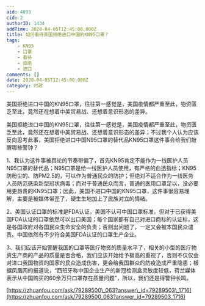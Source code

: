 ```yaml
---
aid: 4093
cid: 2
authorID: 1434
addTime: 2020-04-05T12:45:00.000Z
title: 如何看待美国拒绝进口中国的KN95口罩？
tags:
    - KN95
    - 口罩
    - 看待
    - 拒绝
    - 进口
comments: []
date: 2020-04-05T12:45:00.000Z
category: 时政
---
```


美国拒绝进口中国的KN95口罩，往往第一感觉是，美国疫情都严重至此，物资匮乏至此，竟然还在想着中美贸易战、还想着意识形态的差异。

美国拒绝进口中国的KN95口罩，往往第一感觉是，美国疫情都严重至此，物资匮乏至此，竟然还在想着中美贸易战、还想着意识形态的差异；不过我个人认为应该反向思考此事，美国拒绝进口中国N95口罩的替代品KN95口罩这件事会给我们敲醒哪些警钟？

1、我认为这件事被舆论的节奏带偏了，首先KN95肯定不能作为一线医护人员N95口罩的替代品；N95口罩是给一线医护人员使用，有严格的血透指标；KN95防粉尘的、防PM2.5的，可以作为普通民众的防护；但绝对不适合作为一线医务人员防范感染新型冠状病毒；而对于普通民众而言，普通的医用口罩足以，没必要用更昂贵的KN95口罩；因此，美国不进口中国的KN95口罩，这件事很容易理解，主要是被媒体带歪了，硬生生地加上了民族对立的情绪。

2、美国认证口罩的标准是FDA认证，美国不认可中国口罩标准，但对于已获得美国FDA认证的口罩依然可以出口美国；每个国家都有自己对进口商标的认证标，这是各国政府对各国民众生命安全的负责；否则出问题了，一定又会被本国民众谴责。中国依然有不少符合美国FDA认证的口罩生产企业。

3、我们应该开始警醒我国的口罩等医疗物资的质量水平了，相关的小型的医疗物资生产商的产品的质量是否合格，我们应该开始给予极高的重视了，否则不仅仅会对进口我国物资的国家的民众造成伤害，更会给我国群众的防疫造成严重隐患；根据凤凰网的报道说，“西班牙称中国企业生产的新冠检测盒灵敏度较低，荷兰媒体表示从中国购买的60余万只口罩存在质量问题”，所以，我们还是得警钟长鸣。

[https://zhuanfou.com/ask/79289500\_063?answer\_id=79289503\_1716](https://zhuanfou.com/ask/79289500_063?answer_id=79289503_1716)
